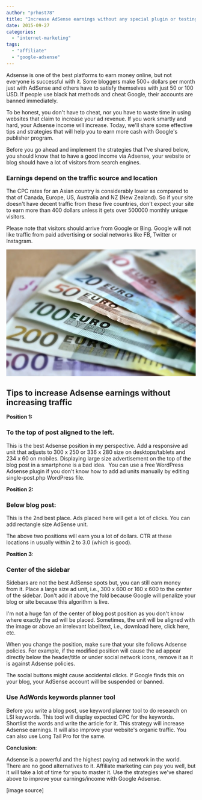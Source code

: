 ```yaml
---
author: "prhost78"
title: "Increase AdSense earnings without any special plugin or testing"
date: 2015-09-27
categories: 
  - "internet-marketing"
tags: 
  - "affiliate"
  - "google-adsense"
---
```


Adsense is one of the best platforms to earn money online, but not everyone is successful with it. Some bloggers make 500+ dollars per month just with AdSense and others have to satisfy themselves with just 50 or 100 USD. If people use black hat methods and cheat Google, their accounts are banned immediately.

To be honest, you don't have to cheat, nor you have to waste time in using websites that claim to increase your ad revenue. If you work smartly and hard, your Adsense income will increase. Today, we'll share some effective tips and strategies that will help you to earn more cash with Google's publisher program.

Before you go ahead and implement the strategies that I've shared below, you should know that to have a good income via Adsense, your website or blog should have a lot of visitors from search engines.

### Earnings depend on the traffic source and location

The CPC rates for an Asian country is considerably lower as compared to that of Canada, Europe, US, Australia and NZ (New Zealand). So if your site doesn't have decent traffic from these five countries, don't expect your site to earn more than 400 dollars unless it gets over 500000 monthly unique visitors.

Please note that visitors should arrive from Google or Bing. Google will not like traffic from paid advertising or social networks like FB, Twitter or Instagram.

![money - Increase adsense earnings without any special plugin or testing](images/money.jpg)

## Tips to increase Adsense earnings without increasing traffic

**Position 1:**

### To the top of post aligned to the left.

This is the best Adsense position in my perspective. Add a responsive ad unit that adjusts to 300 x 250 or 336 x 280 size on desktops/tablets and 234 x 60 on mobiles. Displaying large size advertisement on the top of the blog post in a smartphone is a bad idea.  You can use a free WordPress Adsense plugin if you don't know how to add ad units manually by editing single-post.php WordPress file.

**Position 2:**

### Below blog post:

This is the 2nd best place. Ads placed here will get a lot of clicks. You can add rectangle size AdSense unit.

The above two positions will earn you a lot of dollars. CTR at these locations in usually within 2 to 3.0 (which is good).

**Position 3**:

### Center of the sidebar

Sidebars are not the best AdSense spots but, you can still earn money from it. Place a large size ad unit, i.e., 300 x 600 or 160 x 600 to the center of the sidebar. Don't add it above the fold because Google will penalize your blog or site because this algorithm is live.

I'm not a huge fan of the center of blog post position as you don't know where exactly the ad will be placed. Sometimes, the unit will be aligned with the image or above an irrelevant label/text, i.e., download here, click here, etc.

When you change the position, make sure that your site follows Adsense policies. For example, if the modified position will cause the ad appear directly below the header/title or under social network icons, remove it as it is against Adsense policies.

The social buttons might cause accidental clicks. If Google finds this on your blog, your AdSense account will be suspended or banned.

### Use AdWords keywords planner tool

Before you write a blog post, use keyword planner tool to do research on LSI keywords. This tool will display expected CPC for the keywords. Shortlist the words and write the article for it. This strategy will increase Adsense earnings. It will also improve your website's organic traffic. You can also use Long Tail Pro for the same.

**Conclusion**:

Adsense is a powerful and the highest paying ad network in the world. There are no good alternatives to it. Affiliate marketing can pay you well, but it will take a lot of time for you to master it. Use the strategies we've shared above to improve your earnings/income with Google Adsense.

\[image source\]
